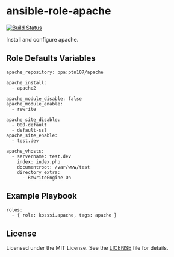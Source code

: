 # ansible-role-apache

[![Build Status](https://travis-ci.org/kosssi/ansible-role-apache.svg?branch=master)](https://travis-ci.org/kosssi/ansible-role-apache)

Install and configure apache.

## Role Defaults Variables

    apache_repository: ppa:ptn107/apache

    apache_install:
      - apache2

    apache_module_disable: false
    apache_module_enable:
      - rewrite

    apache_site_disable:
      - 000-default
      - default-ssl
    apache_site_enable:
      - test.dev

    apache_vhosts:
      - servername: test.dev
        index: index.php
        documentroot: /var/www/test
        directory_extra:
          - RewriteEngine On

## Example Playbook

    roles:
      - { role: kosssi.apache, tags: apache }

## License

Licensed under the MIT License. See the [LICENSE](LICENSE) file for details.
